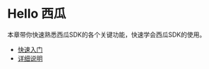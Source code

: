 # Hello 西瓜

本章带你快速熟悉西瓜SDK的各个关键功能，快速学会西瓜SDK的使用。

* [快速入门](./tutorial.md)
* [详细说明](./sepcification.md)
